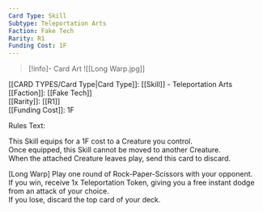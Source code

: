 ```yaml
---
Card Type: Skill
Subtype: Teleportation Arts
Faction: Fake Tech
Rarity: R1
Funding Cost: 1F
---
```

> [!info]- Card Art
> ![[Long Warp.jpg]]

[[CARD TYPES/Card Type|Card Type]]: [[Skill]] - Teleportation Arts  
[[Faction]]: [[Fake Tech]]  
[[Rarity]]: [[R1]]  
[[Funding Cost]]: 1F  

Rules Text:  

This Skill equips for a 1F cost to a Creature you control.  
Once equipped, this Skill cannot be moved to another Creature.  
When the attached Creature leaves play, send this card to discard.  

[Long Warp] Play one round of Rock-Paper-Scissors with your opponent.   
If you win, receive 1x Teleportation Token, giving you a free instant dodge from an attack of your choice.   
If you lose, discard the top card of your deck.  